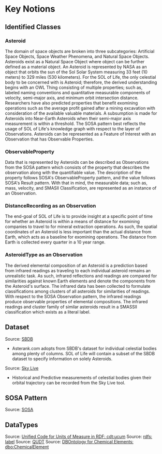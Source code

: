 #  Key Notions
##  Identified Classes

###  Asteroid  
The domain of space objects are broken into three subcategories: Artificial Space Objects, Space Weather Phenomena, and Natural Space Objects.  Asteroids exist as a Natural Space Object where object can be further defined as a material object.  An Asteroid is represented by NASA as an object that orbits the sun of the Sol Solar System measuring 33 feet (10 meters) to 329 miles (530 kilometers).  For the SOL of Life, the only celestial body to be concerned with is Asteroid; therefore, the derived understanding begins with an OWL Thing consisting of multiple properties; such as, labeled naming conventions and quantitative measurable components of velocity, semi-major axis, and minimum orbit intersection distance.  Researchers have also predicted properties that benefit exomining operations such as the average profit gained after a mining excavation with consideration of the available valuable materials.  A subsumption is made for Asteroids into Near-Earth Asteroids when their semi-major axis measurement is within a threshold.  The SOSA pattern best reflects the usage of SOL of Life's knowledge graph with respect to the layer of Observations. Asteroids can be represented as a Feature of Interest with an Observation that has Observable Properties.  

###  ObservableProperty  
Data that is represented by Asteroids can be described as Observations from the SOSA pattern which consists of the property that describes the observation along with the quantifiable value.  The description of the property follows SOSA's ObservableProperty pattern, and the value follows SOSA's Result pattern.  With that in mind, the measurable data; such as, mass, velocity, and SMASII Classification, are represented as an instance of an Observation.

###  DistanceRecording as an Observation  
The end-goal of SOL of Life is to provide insight at a specific point of time for whether an Asteroid is within a means of distance for exomining companies to travel to for mineral extraction operations.  As such, the spatial coordinates of an Asteroid is less important than the actual distance from Earth, which acts as a baseline for exomining operations.  The distance from Earth is collected every quarter in a 10 year range.  

###  AsteroidType as an Observation
The derived elemental composition of an Asteroid is a prediction based from infrared readings as traveling to each individual asteroid remains an unrealistic task.  As such, infrared reflections and readings are compared for similarities against known Earth elements and denote the components from the Asteroid's surface.  The infrared data has been collected to formulate classifications among clusters of all asteroids for similarities of readings.  With respect to the SOSA Observation pattern, the infrared readings produce observable properties of elemental compositions.  The infrared readings and cluster family of similar asteroids result in a SMASSII classification which exists as a literal label.


##  Dataset  
Source:  [SBDB](https://ssd.jpl.nasa.gov/tools/sbdb_query.html)  
- Asterank.com adopts from SBDB's dataset for individual celestial bodies among plenty of columns.  SOL of Life will contain a subset of the SBDB dataset to specify information on solely Asteroids.

Source:  [Sky Live](https://theskylive.com/)
- Historical and Predictive measurements of celestial bodies given their orbital trajectory can be recorded from the Sky Live tool.

##  SOSA Pattern
Source: [SOSA](https://www.w3.org/TR/vocab-ssn/)  

##  DataTypes  
Source:  [Unified Code for Units of Measure in RDF:  cdt:ucum](https://hal.science/hal-01885337/document)
Source: [rdfs: label](https://www.w3.org/2000/01/rdf-schema#label)
Source: [QUDT](https://www.qudt.org/)
Source: [DBOntology for Chemical Elements:  dbo:ChemicalElement](https://dbpedia.org/ontology/ChemicalElement)
